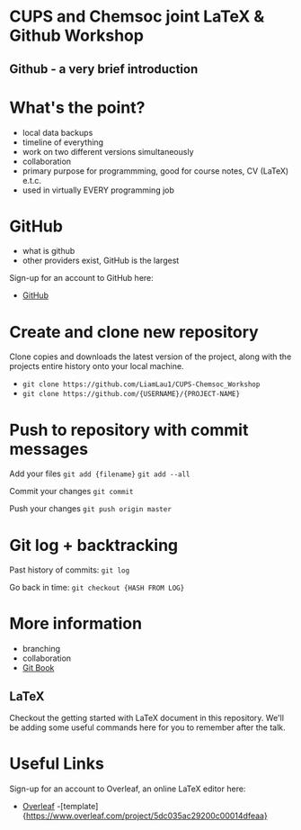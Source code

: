 # CUPS and Chemsoc joint LaTeX & Github Workshop


## Github - a very brief introduction

# What's the point?
- local data backups
- timeline of everything
- work on two different versions simultaneously
- collaboration
- primary purpose for programmming, good for course notes, CV (LaTeX) e.t.c.
- used in virtually EVERY programming job

# GitHub
- what is github
- other providers exist, GitHub is the largest

Sign-up for an account to GitHub here:
- [GitHub](https://github.com)

# Create and clone new repository

Clone copies and downloads the latest version of the project, along with the projects entire history onto your local machine.

- `git clone https://github.com/LiamLau1/CUPS-Chemsoc_Workshop` 
- `git clone https://github.com/{USERNAME}/{PROJECT-NAME}`


# Push to repository with commit messages
Add your files
`git add {filename}`
`git add --all`

Commit your changes
`git commit`

Push your changes
`git push origin master`

# Git log + backtracking
Past history of commits:
`git log`

Go back in time:
`git checkout {HASH FROM LOG}`


# More information
- branching
- collaboration
- [Git Book](https://git-scm.com/book/en/v2)


## LaTeX

Checkout the getting started with LaTeX document in this repository.
We'll be adding some useful commands here for you to remember after the talk.

# Useful Links
Sign-up for an account to Overleaf, an online LaTeX editor here:
- [Overleaf](https://www.overleaf.com)
-[template]{https://www.overleaf.com/project/5dc035ac29200c00014dfeaa}
